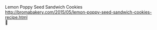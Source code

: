 Lemon Poppy Seed Sandwich Cookies	http://bromabakery.com/2015/05/lemon-poppy-seed-sandwich-cookies-recipe.html	
਍
